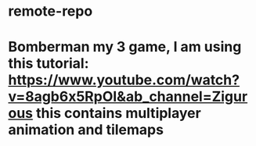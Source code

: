 # remote-repo
# Bomberman my 3 game, I am using this tutorial: https://www.youtube.com/watch?v=8agb6x5RpOI&ab_channel=Zigurous this contains multiplayer animation and tilemaps
